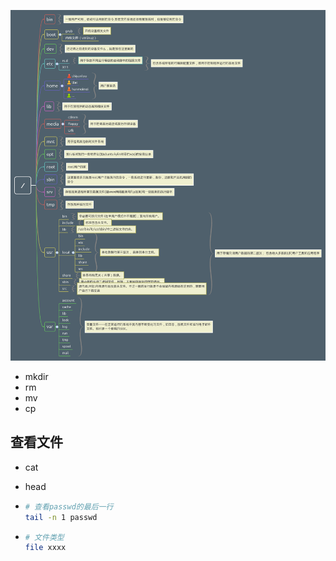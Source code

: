 ![4-1](md_img/文件结构/4-1.png)

* mkdir
* rm 
* mv
* cp



## 查看文件

* cat

* head

* ```bash
  # 查看passwd的最后一行
  tail -n 1 passwd
  ```

* ```bash
  # 文件类型
  file xxxx
  ```